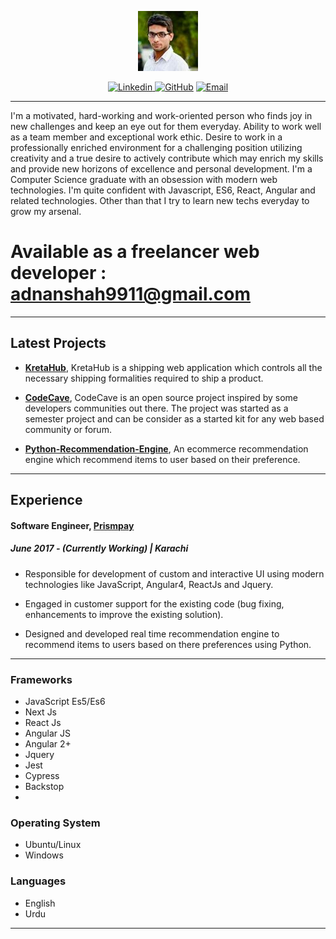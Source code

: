 <p align="center"><img src="./src/Adnan.jpeg"></p>

<p align="center">
<a href="https://www.linkedin.com/in/muhammad-adnan-shah/" >
  <img src="https://img.shields.io/badge/LinkedIn-Profile-yellow.svg" alt="Linkedin">
</a>
  <a href="https://github.com/AdnanShah"><img src="https://img.shields.io/badge/GitHub-Link-lightgrey.svg" alt="GitHub"></a>
  <a href="mailto:adnanshah9911@gmail.com"><img src="https://img.shields.io/badge/Email-adnanshah9911%40gmail.com-red.svg" alt="Email"></a>

</p>

---

I'm a motivated, hard-working and work-oriented person who finds joy in new challenges and keep an eye out for them everyday. Ability to work well as a team member and exceptional work ethic. Desire to work in a professionally enriched environment for a challenging position utilizing creativity and a true desire to actively contribute which may enrich my skills and provide new horizons of excellence and personal development.
I'm a Computer Science graduate with an obsession with modern web technologies. I'm quite confident with Javascript, ES6, React, Angular and related technologies. Other than that I try to learn new techs everyday to grow my arsenal.

# Available as a freelancer web developer : adnanshah9911@gmail.com

---

## Latest Projects

- [**KretaHub**](https://github.com/AdnanShah/KretaHub-ReactJs), KretaHub is a shipping web application which controls all the necessary shipping formalities required to ship a product.

- [**CodeCave**](https://github.com/AdnanShah/CodeCave-MEAN-Stack), CodeCave is an open source project inspired by some developers communities out there. The project was started as a semester project and can be consider as a started kit for any web based community or forum.
- [**Python-Recommendation-Engine**](https://github.com/AdnanShah/Python-Recommendation-Engine), An ecommerce recommendation engine which recommend items to user based on their preference.

---

## Experience

#### Software Engineer, [Prismpay](https://www.prismpay.com/)

##### June 2017 - (Currently Working) | Karachi

- Responsible for development of custom and interactive UI using modern technologies like JavaScript, Angular4, ReactJs and Jquery.

- Engaged in customer support for the existing code (bug fixing, enhancements to improve the existing solution).

- Designed and developed real time recommendation engine to recommend items to users based on there preferences using Python.

---

### Frameworks

- JavaScript Es5/Es6
- Next Js
- React Js
- Angular JS
- Angular 2+
- Jquery
- Jest
- Cypress
- Backstop
-

### Operating System

- Ubuntu/Linux
- Windows

### Languages

- English
- Urdu

---
